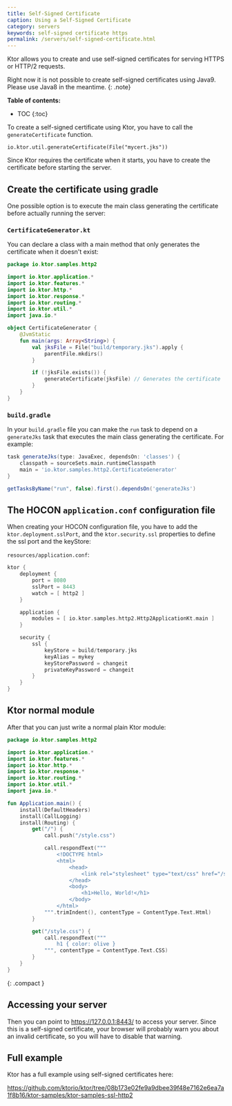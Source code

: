 ```yaml
---
title: Self-Signed Certificate
caption: Using a Self-Signed Certificate  
category: servers
keywords: self-signed certificate https
permalink: /servers/self-signed-certificate.html
---
```


Ktor allows you to create and use self-signed certificates for serving HTTPS or HTTP/2 requests.

Right now it is not possible to create self-signed certificates using Java9. Please use Java8 in the meantime.
{: .note}

**Table of contents:**

* TOC
{:toc}

To create a self-signed certificate using Ktor, you have to call the `generateCertificate` function.

```
io.ktor.util.generateCertificate(File("mycert.jks"))
```

Since Ktor requires the certificate when it starts, you have to create the certificate before starting the server.

## Create the certificate using gradle

One possible option is to execute the main class generating the certificate before actually running the server:

### `CertificateGenerator.kt`

You can declare a class with a main method that only generates the certificate when it doesn't exist:

```kotlin
package io.ktor.samples.http2

import io.ktor.application.*
import io.ktor.features.*
import io.ktor.http.*
import io.ktor.response.*
import io.ktor.routing.*
import io.ktor.util.*
import java.io.*

object CertificateGenerator {
    @JvmStatic
    fun main(args: Array<String>) {
        val jksFile = File("build/temporary.jks").apply {
            parentFile.mkdirs()
        }

        if (!jksFile.exists()) {
            generateCertificate(jksFile) // Generates the certificate
        }
    }
}

```

### `build.gradle`

In your `build.gradle` file you can make the `run` task to depend on a `generateJks` task that executes the main
class generating the certificate. For example:

```groovy
task generateJks(type: JavaExec, dependsOn: 'classes') {
    classpath = sourceSets.main.runtimeClasspath
    main = 'io.ktor.samples.http2.CertificateGenerator'
}

getTasksByName("run", false).first().dependsOn('generateJks')
```

## The HOCON `application.conf` configuration file

When creating your HOCON configuration file, you have to add the `ktor.deployment.sslPort`, and the `ktor.security.ssl`
properties to define the ssl port and the keyStore:

`resources/application.conf`:
```groovy
ktor {
    deployment {
        port = 8080
        sslPort = 8443
        watch = [ http2 ]
    }

    application {
        modules = [ io.ktor.samples.http2.Http2ApplicationKt.main ]
    }

    security {
        ssl {
            keyStore = build/temporary.jks
            keyAlias = mykey
            keyStorePassword = changeit
            privateKeyPassword = changeit
        }
    }
}
```

## Ktor normal module

After that you can just write a normal plain Ktor module: 

```kotlin
package io.ktor.samples.http2

import io.ktor.application.*
import io.ktor.features.*
import io.ktor.http.*
import io.ktor.response.*
import io.ktor.routing.*
import io.ktor.util.*
import java.io.*

fun Application.main() {
    install(DefaultHeaders)
    install(CallLogging)
    install(Routing) {
        get("/") {
            call.push("/style.css")

            call.respondText("""
                <!DOCTYPE html>
                <html>
                    <head>
                        <link rel="stylesheet" type="text/css" href="/style.css">
                    </head>
                    <body>
                        <h1>Hello, World!</h1>
                    </body>
                </html>
            """.trimIndent(), contentType = ContentType.Text.Html)
        }

        get("/style.css") {
            call.respondText("""
                h1 { color: olive }
            """, contentType = ContentType.Text.CSS)
        }
    }
}
```
{: .compact }

## Accessing your server

Then you can point to <https://127.0.0.1:8443/> to access your server.
Since this is a self-signed certificate, your browser will probably warn you about an invalid certificate, so
you will have to disable that warning.

## Full example

Ktor has a full example using self-signed certificates here:

<https://github.com/ktorio/ktor/tree/08b173e02fe9a9dbee39f48e7162e6ea7a1f8b16/ktor-samples/ktor-samples-ssl-http2>

